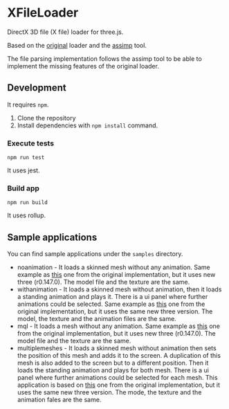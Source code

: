# XFileLoader

DirectX 3D file (X file) loader for three.js.

Based on the [original](https://github.com/adrs2002/threeXfileLoader) loader and the [assimp](https://github.com/assimp/assimp/blob/master/code/AssetLib/X/XFileParser.cpp) tool.

The file parsing implementation follows the assimp tool to be able to implement the missing features of the original loader.

## Development

It requires `npm`.

1. Clone the repository
2. Install dependencies with `npm install` command.

### Execute tests

`npm run test`

It uses jest.


### Build app

`npm run build`

It uses rollup.

## Sample applications

You can find sample applications under the `samples` directory.

- noanimation - It loads a skinned mesh without any animation. Same example as [this](https://github.com/adrs2002/threeXfileLoader/blob/master/sample/xFileLoad_basic.html) one from the original implementation, but it uses new three (r0.147.0). The model file and the texture are the same.
- withanimation - It loads a skinned mesh without animation, then it loads a standing animation and plays it. There is a ui panel where further animations could be selected. Same example as [this](https://github.com/adrs2002/threeXfileLoader/blob/master/sample/xFileLoaderSample.html) one from the original implementation, but it uses the same new three version. The model, the texture and the animation files are the same.
- mql - It loads a mesh without any animation. Same example as [this](https://github.com/adrs2002/threeXfileLoader/blob/master/sample/xFileLoad_mqx.html) one from the original implementation, but it uses new three (r0.147.0). The model file and the texture are the same.
- multiplemeshes - It loads a skinned mesh without animation then sets the position of this mesh and adds it to the screen. A duplication of this mesh is also added to the screen but to a different position. Then it loads the standing animation and plays for both mesh. There is a ui panel where further animations could be selected for each mesh. This application is based on [this](https://github.com/adrs2002/threeXfileLoader/blob/master/sample/xFileLoad_copyAnimation.html) one from the original implementation, but it uses the same new three version. The mode, the texture and the animation fales are the same.
